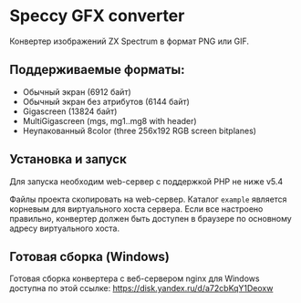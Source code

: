 ﻿# Speccy GFX converter

Конвертер изображений ZX Spectrum в формат PNG или GIF.

## Поддерживаемые форматы:
* Обычный экран (6912 байт)
* Обычный экран без атрибутов (6144 байт)
* Gigascreen (13824 байт)
* MultiGigascreen (mgs, mg1..mg8 with header)
* Неупакованный 8color (three 256x192 RGB screen bitplanes)

## Установка и запуск 

Для запуска необходим web-сервер с поддержкой PHP не ниже v5.4

Файлы проекта скопировать на web-сервер. Каталог `example` является корневым для виртуального хоста сервера. Если все настроено правильно, конвертер должен быть доступен в браузере по основному адресу виртуального хоста. 

## Готовая сборка (Windows) 

Готовая сборка конвертера с веб-сервером nginx для Windows доступна по этой ссылке: https://disk.yandex.ru/d/a72cbKqY1Deoxw

